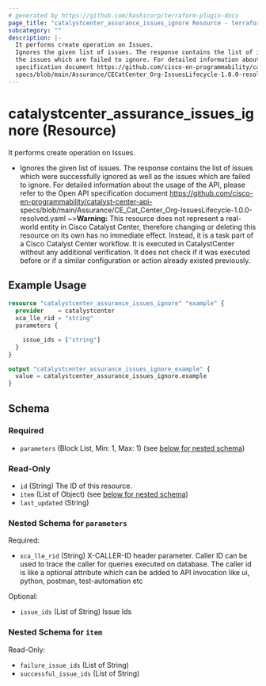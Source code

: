 ```yaml
---
# generated by https://github.com/hashicorp/terraform-plugin-docs
page_title: "catalystcenter_assurance_issues_ignore Resource - terraform-provider-catalystcenter"
subcategory: ""
description: |-
  It performs create operation on Issues.
  Ignores the given list of issues. The response contains the list of issues which were successfully ignored as well as
  the issues which are failed to ignore. For detailed information about the usage of the API, please refer to the Open API
  specification document https://github.com/cisco-en-programmability/catalyst-center-api-
  specs/blob/main/Assurance/CECatCenter_Org-IssuesLifecycle-1.0.0-resolved.yaml
---
```


# catalystcenter_assurance_issues_ignore (Resource)

It performs create operation on Issues.

- Ignores the given list of issues. The response contains the list of issues which were successfully ignored as well as
the issues which are failed to ignore. For detailed information about the usage of the API, please refer to the Open API
specification document https://github.com/cisco-en-programmability/catalyst-center-api-
specs/blob/main/Assurance/CE_Cat_Center_Org-IssuesLifecycle-1.0.0-resolved.yaml
~>**Warning:**
This resource does not represent a real-world entity in Cisco Catalyst Center, therefore changing or deleting this resource on its own has no immediate effect.
Instead, it is a task part of a Cisco Catalyst Center workflow. It is executed in CatalystCenter without any additional verification. It does not check if it was executed before or if a similar configuration or action already existed previously.

## Example Usage

```terraform
resource "catalystcenter_assurance_issues_ignore" "example" {
  provider    = catalystcenter
  xca_lle_rid = "string"
  parameters {

    issue_ids = ["string"]
  }
}

output "catalystcenter_assurance_issues_ignore_example" {
  value = catalystcenter_assurance_issues_ignore.example
}
```

<!-- schema generated by tfplugindocs -->
## Schema

### Required

- `parameters` (Block List, Min: 1, Max: 1) (see [below for nested schema](#nestedblock--parameters))

### Read-Only

- `id` (String) The ID of this resource.
- `item` (List of Object) (see [below for nested schema](#nestedatt--item))
- `last_updated` (String)

<a id="nestedblock--parameters"></a>
### Nested Schema for `parameters`

Required:

- `xca_lle_rid` (String) X-CALLER-ID header parameter. Caller ID can be used to trace the caller for queries executed on database. The caller id is like a optional attribute which can be added to API invocation like ui, python, postman, test-automation etc

Optional:

- `issue_ids` (List of String) Issue Ids


<a id="nestedatt--item"></a>
### Nested Schema for `item`

Read-Only:

- `failure_issue_ids` (List of String)
- `successful_issue_ids` (List of String)
